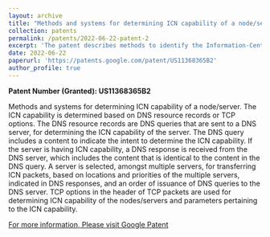 ```yaml
---
layout: archive
title: "Methods and systems for determining ICN capability of a node/server"
collection: patents
permalink: /patents/2022-06-22-patent-2
excerpt: 'The patent describes methods to identify the Information-Centric Networking (ICN) capability of servers or nodes using DNS resource records and TCP options. It enables efficient server selection for ICN packet transfer based on DNS query responses, server locations, priorities, and TCP header parameters.'
date: 2022-06-22
paperurl: 'https://patents.google.com/patent/US11368365B2'
author_profile: true
---
```


**Patent Number (Granted): US11368365B2**

Methods and systems for determining ICN capability of a node/server. The ICN capability is determined based on DNS resource records or TCP options. The DNS resource records are DNS queries that are sent to a DNS server, for determining the ICN capability of the server. The DNS query includes a content to indicate the intent to determine the ICN capability. If the server is having ICN capability, a DNS response is received from the DNS server, which includes the content that is identical to the content in the DNS query. A server is selected, amongst multiple servers, for transferring ICN packets, based on locations and priorities of the multiple servers, indicated in DNS responses, and an order of issuance of DNS queries to the DNS server. TCP options in the header of TCP packets are used for determining ICN capability of the nodes/servers and parameters pertaining to the ICN capability.

[For more information, Please visit Google Patent](https://patents.google.com/patent/US11368365B2)
